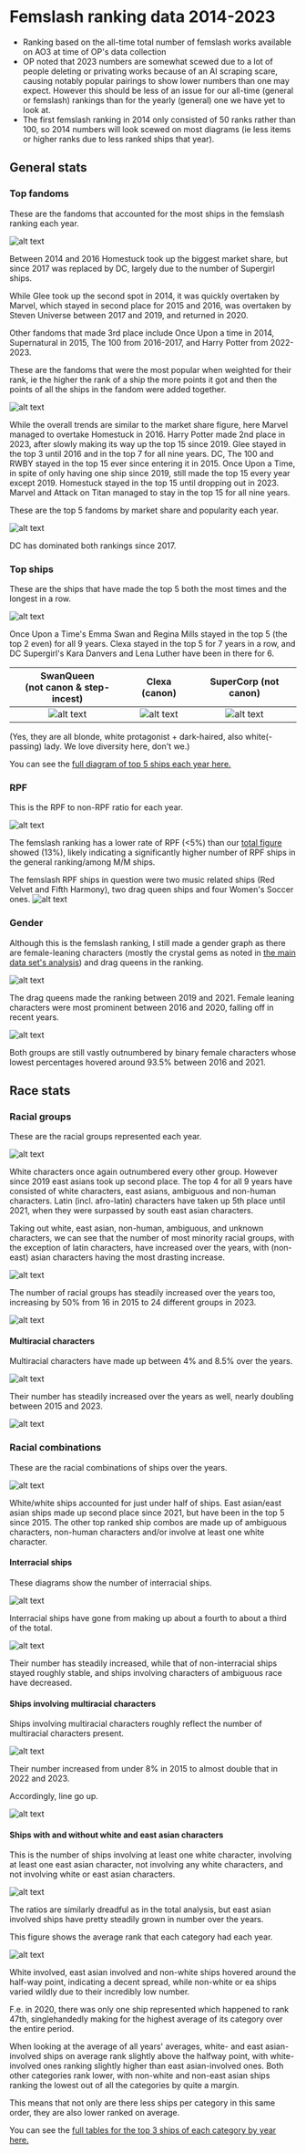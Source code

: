 # Femslash ranking data 2014-2023 

- Ranking based on the all-time total number of femslash works available on AO3 at time of OP's data collection
- OP noted that 2023 numbers are somewhat scewed due to a lot of people deleting or privating works because of an AI scraping scare, causing notably popular pairings to show lower numbers than one may expect. However this should be less of an issue for our all-time (general or femslash) rankings than for the yearly (general) one we have yet to look at.
- The first femslash ranking in 2014 only consisted of 50 ranks rather than 100, so 2014 numbers will look scewed on most diagrams (ie less items or higher ranks due to less ranked ships that year).

## General stats

### Top fandoms

These are the fandoms that accounted for the most ships in the femslash ranking each year.

![alt text](ao3_femslash_rankings_charts/femslash_fandom_market_share_2014_2023.png)

Between 2014 and 2016 Homestuck took up the biggest market share, but since 2017 was replaced by DC, largely due to the number of Supergirl ships.

While Glee took up the second spot in 2014, it was quickly overtaken by Marvel, which stayed in second place for 2015 and 2016, was overtaken by Steven Universe between 2017 and 2019, and returned in 2020. 

Other fandoms that made 3rd place include Once Upon a time in 2014, Supernatural in 2015, The 100 from 2016-2017, and Harry Potter from 2022-2023.

These are the fandoms that were the most popular when weighted for their rank, ie the higher the rank of a ship the more points it got and then the points of all the ships in the fandom were added together.

![alt text](ao3_femslash_rankings_charts/femslash_fandom_popularity_2014_2023.png)

While the overall trends are similar to the market share figure, here Marvel managed to overtake Homestuck in 2016.
Harry Potter made 2nd place in 2023, after slowly making its way up the top 15 since 2019. 
Glee stayed in the top 3 until 2016 and in the top 7 for all nine years. 
DC, The 100 and RWBY stayed in the top 15 ever since entering it in 2015. 
Once Upon a Time, in spite of only having one ship since 2019, still made the top 15 every year except 2019. 
Homestuck stayed in the top 15 until dropping out in 2023.
Marvel and Attack on Titan managed to stay in the top 15 for all nine years. 

These are the top 5 fandoms by market share and popularity each year.

![alt text](ao3_femslash_rankings_charts/femslash_top_fandoms_2014_2023.png)

DC has dominated both rankings since 2017.

### Top ships

These are the ships that have made the top 5 both the most times and the longest in a row.

![alt text](ao3_femslash_rankings_charts/femslash_longest_running_ships_2014_2023.png)

Once Upon a Time's Emma Swan and Regina Mills stayed in the top 5 (the top 2 even) for all 9 years. Clexa stayed in the top 5 for 7 years in a row, and DC Supergirl's Kara Danvers and Lena Luther have been in there for 6.

SwanQueen<br>(not canon & step-incest) | Clexa (canon) | SuperCorp (not canon)
:-------------------------:|:-------------------------:|:-------------------------:
![alt text](../ship_photos/swanqueen_2.jpg) | ![alt text](../ship_photos/clexa_2.png) | ![alt text](../ship_photos/supercorp_2_cropped.png)

(Yes, they are all blonde, white protagonist + dark-haired, also white(-passing) lady. We love diversity here, don't we.)

You can see the [full diagram of top 5 ships each year here.](ao3_femslash_rankings_charts/femslash_top_ships_2014_2023.png)

### RPF

This is the RPF to non-RPF ratio for each year.

![alt text](ao3_femslash_rankings_charts/femslash_rpf_2014_2023.png)

The femslash ranking has a lower rate of RPF (<5%) than our [total figure](../ao3_all_data_2013_2023/ao3_all_data_charts/all_ao3_ranked_ships_rpf_vs_fic_2013_2023.png) showed (13%), likely indicating a significantly higher number of RPF ships in the general ranking/among M/M ships. 

The femslash RPF ships in question were two music related ships (Red Velvet and Fifth Harmony), two drag queen ships and four Women's Soccer ones. 
![alt text](ao3_femslash_rankings_charts/femslash_rpf_by_gender_combo_2014_2023.png)

### Gender

Although this is the femslash ranking, I still made a gender graph as there are female-leaning characters (mostly the crystal gems as noted in [the main data set's analysis](../ao3_all_data_2013_2023/analysis_2013_2023_overall_data.md)) and drag queens in the ranking.

![alt text](ao3_femslash_rankings_charts/femslash_gender_stats/femslash_gender_distribution_2014_2023.png)

The drag queens made the ranking between 2019 and 2021. Female leaning characters were most prominent between 2016 and 2020, falling off in recent years.

![alt text](ao3_femslash_rankings_charts/femslash_gender_stats/femslash_gender_minority_distr_2014_2023.png)

Both groups are still vastly outnumbered by binary female characters whose lowest percentages hovered around 93.5% between 2016 and 2021.

## Race stats

### Racial groups

These are the racial groups represented each year.

![alt text](ao3_femslash_rankings_charts/femslash_race_stats/femslash_racial_distribution_2014_2023.png)

White characters once again outnumbered every other group. However since 2019 east asians took up second place. The top 4 for all 9 years have consisted of white characters, east asians, ambiguous and non-human characters. Latin (incl. afro-latin) characters have taken up 5th place until 2021, when they were surpassed by south east asian characters.

Taking out white, east asian, non-human, ambiguous, and unknown characters, we can see that the number of most minority racial groups, with the exception of latin characters, have increased over the years, with (non-east) asian characters having the most drasting increase.

![alt text](ao3_femslash_rankings_charts/femslash_race_stats/femslash_racial_minority_distr_2014_2023.png)

The number of racial groups has steadily increased over the years too, increasing by 50% from 16 in 2015 to 24 different groups in 2023.

![alt text](ao3_femslash_rankings_charts/femslash_race_stats/femslash_racial_groups_no_2014_2023.png)

#### Multiracial characters

Multiracial characters have made up between 4% and 8.5% over the years.

![alt text](ao3_femslash_rankings_charts/femslash_race_stats/femslash_multi_char_pies_2014_2023.png)

Their number has steadily increased over the years as well, nearly doubling between 2015 and 2023.

![alt text](ao3_femslash_rankings_charts/femslash_race_stats/femslash_multi_char_line_2014_2023.png)

### Racial combinations

These are the racial combinations of ships over the years.

![alt text](ao3_femslash_rankings_charts/femslash_race_stats/femslash_race_combo_distr_2014_2023.png)

White/white ships accounted for just under half of ships. East asian/east asian ships made up second place since 2021, but have been in the top 5 since 2015. The other top ranked ship combos are made up of ambiguous characters, non-human characters and/or involve at least one white character.

#### Interracial ships

These diagrams show the number of interracial ships.

![alt text](ao3_femslash_rankings_charts/femslash_race_stats/femslash_interracial_ships_pies_2014_2023.png)

Interracial ships have gone from making up about a fourth to about a third of the total.

![alt text](ao3_femslash_rankings_charts/femslash_race_stats/femslash_interracial_ships_lines_2014_2023.png)

Their number has steadily increased, while that of non-interracial ships stayed roughly stable, and ships involving characters of ambiguous race have decreased.

#### Ships involving multiracial characters

Ships involving multiracial characters roughly reflect the number of multiracial characters present.

![alt text](ao3_femslash_rankings_charts/femslash_race_stats/femslash_multi_involved_ships_pies_2014_2023.png)

Their number increased from under 8% in 2015 to almost double that in 2022 and 2023.

Accordingly, line go up.

![alt text](ao3_femslash_rankings_charts/femslash_race_stats/femslash_multi_involved_ships_line_2014_2023.png)

#### Ships with and without white and east asian characters

This is the number of ships involving at least one white character, involving at least one east asian character, not involving any white characters, and not involving white or east asian characters.

![alt text](ao3_femslash_rankings_charts/femslash_race_stats/femslash_non_white_distr_2014_2023.png)

The ratios are similarly dreadful as in the total analysis, but east asian involved ships have pretty steadily grown in number over the years.

This figure shows the average rank that each category had each year.

![alt text](ao3_femslash_rankings_charts/femslash_race_stats/femslash_non_white_avg_ranks_2014_2023.png)

White involved, east asian involved and non-white ships hovered around the half-way point, indicating a decent spread, while non-white or ea ships varied wildly due to their incredibly low number. 

F.e. in 2020, there was only one ship represented which happened to rank 47th, singlehandedly making for the highest average of its category over the entire period.

When looking at the average of all years' averages, white- and east asian-involved ships on average rank slightly above the halfway point, with white-involved ones ranking slightly higher than east asian-involved ones.
Both other categories rank lower, with non-white and non-east asian ships ranking the lowest out of all the categories by quite a margin.

This means that not only are there less ships per category in this same order, they are also lower ranked on average.

You can see the [full tables for the top 3 ships of each category by year here.](ao3_femslash_rankings_charts/femslash_race_stats/femslash_non_white_top_ships_2014_2023.png)